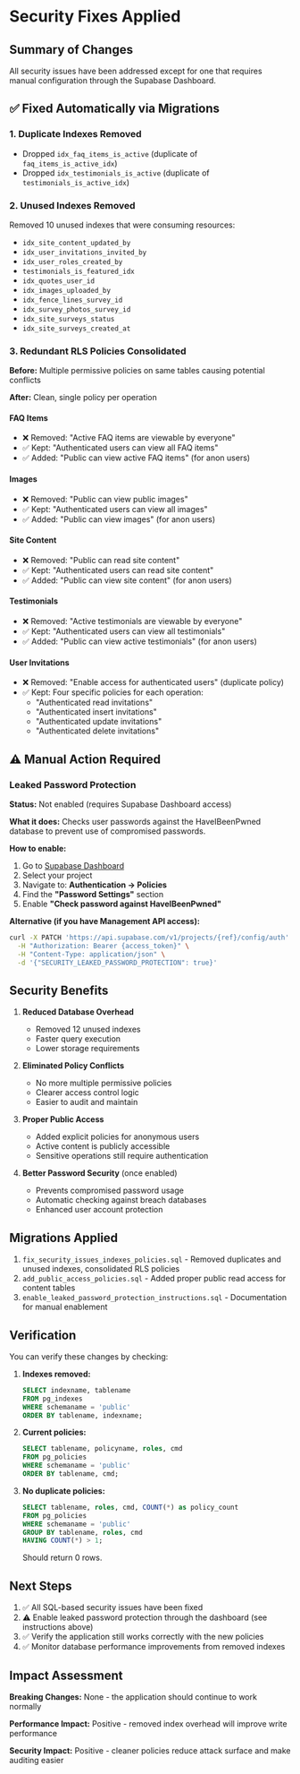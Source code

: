 # Security Fixes Applied

## Summary of Changes

All security issues have been addressed except for one that requires manual configuration through the Supabase Dashboard.

## ✅ Fixed Automatically via Migrations

### 1. Duplicate Indexes Removed
- Dropped `idx_faq_items_is_active` (duplicate of `faq_items_is_active_idx`)
- Dropped `idx_testimonials_is_active` (duplicate of `testimonials_is_active_idx`)

### 2. Unused Indexes Removed
Removed 10 unused indexes that were consuming resources:
- `idx_site_content_updated_by`
- `idx_user_invitations_invited_by`
- `idx_user_roles_created_by`
- `testimonials_is_featured_idx`
- `idx_quotes_user_id`
- `idx_images_uploaded_by`
- `idx_fence_lines_survey_id`
- `idx_survey_photos_survey_id`
- `idx_site_surveys_status`
- `idx_site_surveys_created_at`

### 3. Redundant RLS Policies Consolidated

**Before:** Multiple permissive policies on same tables causing potential conflicts

**After:** Clean, single policy per operation

#### FAQ Items
- ❌ Removed: "Active FAQ items are viewable by everyone"
- ✅ Kept: "Authenticated users can view all FAQ items"
- ✅ Added: "Public can view active FAQ items" (for anon users)

#### Images
- ❌ Removed: "Public can view public images"
- ✅ Kept: "Authenticated users can view all images"
- ✅ Added: "Public can view images" (for anon users)

#### Site Content
- ❌ Removed: "Public can read site content"
- ✅ Kept: "Authenticated users can read site content"
- ✅ Added: "Public can view site content" (for anon users)

#### Testimonials
- ❌ Removed: "Active testimonials are viewable by everyone"
- ✅ Kept: "Authenticated users can view all testimonials"
- ✅ Added: "Public can view active testimonials" (for anon users)

#### User Invitations
- ❌ Removed: "Enable access for authenticated users" (duplicate policy)
- ✅ Kept: Four specific policies for each operation:
  - "Authenticated read invitations"
  - "Authenticated insert invitations"
  - "Authenticated update invitations"
  - "Authenticated delete invitations"

## ⚠️ Manual Action Required

### Leaked Password Protection

**Status:** Not enabled (requires Supabase Dashboard access)

**What it does:** Checks user passwords against the HaveIBeenPwned database to prevent use of compromised passwords.

**How to enable:**

1. Go to [Supabase Dashboard](https://supabase.com/dashboard)
2. Select your project
3. Navigate to: **Authentication → Policies**
4. Find the **"Password Settings"** section
5. Enable **"Check password against HaveIBeenPwned"**

**Alternative (if you have Management API access):**

```bash
curl -X PATCH 'https://api.supabase.com/v1/projects/{ref}/config/auth' \
  -H "Authorization: Bearer {access_token}" \
  -H "Content-Type: application/json" \
  -d '{"SECURITY_LEAKED_PASSWORD_PROTECTION": true}'
```

## Security Benefits

1. **Reduced Database Overhead**
   - Removed 12 unused indexes
   - Faster query execution
   - Lower storage requirements

2. **Eliminated Policy Conflicts**
   - No more multiple permissive policies
   - Clearer access control logic
   - Easier to audit and maintain

3. **Proper Public Access**
   - Added explicit policies for anonymous users
   - Active content is publicly accessible
   - Sensitive operations still require authentication

4. **Better Password Security** (once enabled)
   - Prevents compromised password usage
   - Automatic checking against breach databases
   - Enhanced user account protection

## Migrations Applied

1. `fix_security_issues_indexes_policies.sql` - Removed duplicates and unused indexes, consolidated RLS policies
2. `add_public_access_policies.sql` - Added proper public read access for content tables
3. `enable_leaked_password_protection_instructions.sql` - Documentation for manual enablement

## Verification

You can verify these changes by checking:

1. **Indexes removed:**
   ```sql
   SELECT indexname, tablename
   FROM pg_indexes
   WHERE schemaname = 'public'
   ORDER BY tablename, indexname;
   ```

2. **Current policies:**
   ```sql
   SELECT tablename, policyname, roles, cmd
   FROM pg_policies
   WHERE schemaname = 'public'
   ORDER BY tablename, cmd;
   ```

3. **No duplicate policies:**
   ```sql
   SELECT tablename, roles, cmd, COUNT(*) as policy_count
   FROM pg_policies
   WHERE schemaname = 'public'
   GROUP BY tablename, roles, cmd
   HAVING COUNT(*) > 1;
   ```
   Should return 0 rows.

## Next Steps

1. ✅ All SQL-based security issues have been fixed
2. ⚠️ Enable leaked password protection through the dashboard (see instructions above)
3. ✅ Verify the application still works correctly with the new policies
4. ✅ Monitor database performance improvements from removed indexes

## Impact Assessment

**Breaking Changes:** None - the application should continue to work normally

**Performance Impact:** Positive - removed index overhead will improve write performance

**Security Impact:** Positive - cleaner policies reduce attack surface and make auditing easier
